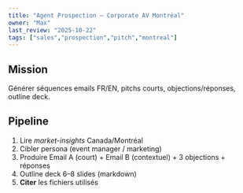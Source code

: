 ```yaml
---
title: "Agent Prospection — Corporate AV Montréal"
owner: "Max"
last_review: "2025-10-22"
tags: ["sales","prospection","pitch","montreal"]
---
```

## Mission
Générer séquences emails FR/EN, pitchs courts, objections/réponses, outline deck.
## Pipeline
1) Lire *market-insights* Canada/Montréal
2) Cibler persona (event manager / marketing)
3) Produire Email A (court) + Email B (contextuel) + 3 objections + réponses
4) Outline deck 6–8 slides (markdown)
5) **Citer** les fichiers utilisés
